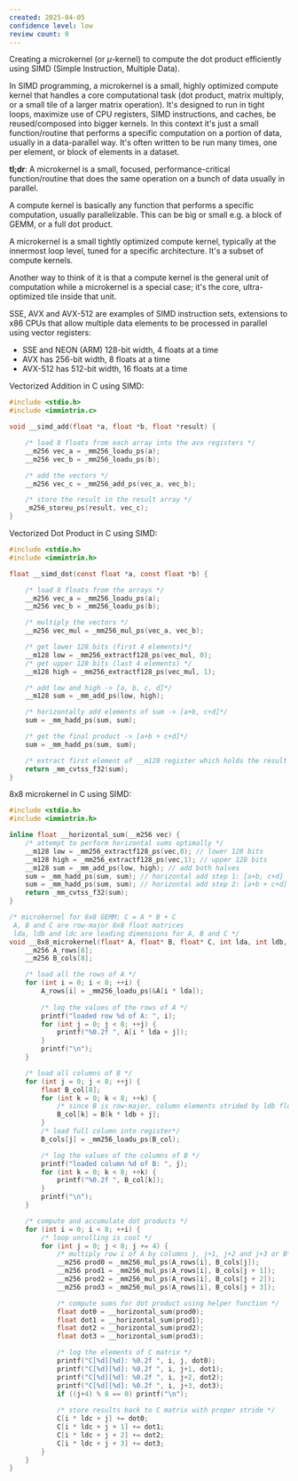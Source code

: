 ```yaml
---
created: 2025-04-05
confidence level: low
review count: 0
---
```

Creating a microkernel (or $\mu$-kernel) to compute the dot product efficiently using SIMD (Simple Instruction, Multiple Data).

In SIMD programming, a microkernel is a small, highly optimized compute kernel that handles a core computational task (dot product, matrix multiply, or a small tile of a larger matrix operation). It's designed to run in tight loops, maximize use of CPU registers, SIMD instructions, and caches, be reused/composed into bigger kernels. In this context it's just a small function/routine that performs a specific computation on a portion of data, usually in a data-parallel way. It's often written to be run many times, one per element, or block of elements in a dataset.

**tl;dr**: A microkernel is a small, focused, performance-critical function/routine that does the same operation on a bunch of data usually in parallel.

A compute kernel is basically any function that performs a specific computation, usually parallelizable. This can be big or small e.g. a block of GEMM, or a full dot product.

A microkernel is a small tightly optimized compute kernel, typically at the innermost loop level, tuned for a specific architecture. It's a subset of compute kernels.

Another way to think of it is that a compute kernel is the general unit of computation while a microkernel is a special case; it's the core, ultra-optimized tile inside that unit.

SSE, AVX and AVX-512 are examples of SIMD instruction sets, extensions to x86 CPUs that allow multiple data elements to be processed in parallel using vector registers:
+ SSE and NEON (ARM) 128-bit width, 4 floats at a time
+ AVX has 256-bit width, 8 floats at a time
+ AVX-512 has 512-bit width, 16 floats at a time


Vectorized Addition in C using SIMD:

```c
#include <stdio.h>
#include <immintrin.c>

void __simd_add(float *a, float *b, float *result) {

	/* load 8 floats from each array into the avx registers */
	__m256 vec_a = _mm256_loadu_ps(a);
	__m256 vec_b = _mm256_loadu_ps(b);

	/* add the vectors */
	__m256 vec_c = _mm256_add_ps(vec_a, vec_b);

	/* store the result in the result array */
	_m256_storeu_ps(result, vec_c);
}
```

Vectorized Dot Product in C using SIMD:

```c
#include <stdio.h>
#include <immintrin.h>

float __simd_dot(const float *a, const float *b) {

	/* load 8 floats from the arrays */
	__m256 vec_a = _mm256_loadu_ps(a);
	__m256 vec_b = _mm256_loadu_ps(b);

	/* multiply the vectors */
	__m256 vec_mul = _mm256_mul_ps(vec_a, vec_b);

	/* get lower 128 bits (first 4 elements)*/
	__m128 low = _mm256_extractf128_ps(vec_mul, 0);
	/* get upper 128 bits (last 4 elements) */
	__m128 high = _mm256_extractf128_ps(vec_mul, 1);

	/* add low and high -> [a, b, c, d]*/
	__m128 sum = _mm_add_ps(low, high);

	/* horizontally add elements of sum -> [a+b, c+d]*/
	sum = _mm_hadd_ps(sum, sum);

	/* get the final product -> [a+b + c+d]*/
	sum = _mm_hadd_ps(sum, sum);

	/* extract first element of __m128 register which holds the result */
	return _mm_cvtss_f32(sum);
}
```

8x8 microkernel in C using SIMD:
```c
#include <stdio.h>
#include <immintrin.h>

inline float __horizontal_sum(__m256 vec) {
	/* attempt to perform horizontal sums optimally */
	__m128 low = _mm256_extractf128_ps(vec,0); // lower 128 bits
	__m128 high = _mm256_extractf128_ps(vec,1); // upper 128 bits
	__m128 sum = _mm_add_ps(low, high); // add both halves
	sum = _mm_hadd_ps(sum, sum); // horizontal add step 1: [a+b, c+d]
	sum = _mm_hadd_ps(sum, sum); // horizontal add step 2: [a+b + c+d]
	return _mm_cvtss_f32(sum);
}

/* microkernel for 8x8 GEMM: C = A * B + C 
 A, B and C are row-major 8x8 float matrices
 lda, ldb and ldc are leading dimensions for A, B and C */
void __8x8_microkernel(float* A, float* B, float* C, int lda, int ldb, int ldc) {
	__m256 A_rows[8];
	__m256 B_cols[8];

	/* load all the rows of A */
	for (int i = 0; i < 8; ++i) {
		A_rows[i] = _mm256_loadu_ps(&A[i * lda]);
		
		/* log the values of the rows of A */
		printf("loaded row %d of A: ", i);
		for (int j = 0; j < 8; ++j) {
			printf("%0.2f ", A[i * lda + j]);
		}
		printf("\n");
	}

	/* load all columns of B */
	for (int j = 0; j < 8; ++j) {
		float B_col[8];
		for (int k = 0; k < 8; ++k) {
			/* since B is row-major, column elements strided by ldb floats */
			B_col[k] = B[k * ldb + j];
		}
		/* load full column into register*/
		B_cols[j] = _mm256_loadu_ps(B_col);

		/* log the values of the columns of B */
		printf("loaded column %d of B: ", j);
		for (int k = 0; k < 8; ++k) {
			printf("%0.2f ", B_col[k]);
		}
		printf("\n");
	}

	/* compute and accumulate dot products */
	for (int i = 0; i < 8; ++i) {
		/* loop unrolling is cool */
		for (int j = 0; j < 8; j += 4) {
			/* multiply row i of A by columns j, j+1, j+2 and j+3 or B*/
			__m256 prod0 = _mm256_mul_ps(A_rows[i], B_cols[j]);
			__m256 prod1 = _mm256_mul_ps(A_rows[i], B_cols[j + 1]);
			__m256 prod2 = _mm256_mul_ps(A_rows[i], B_cols[j + 2]);
			__m256 prod3 = _mm256_mul_ps(A_rows[i], B_cols[j + 3]);

			/* compute sums for dot product using helper function */
			float dot0 = __horizontal_sum(prod0);
			float dot1 = __horizontal_sum(prod1);
			float dot2 = __horizontal_sum(prod2);
			float dot3 = __horizontal_sum(prod3);

			/* log the elements of C matrix */
			printf("C[%d][%d]: %0.2f ", i, j, dot0);
			printf("C[%d][%d]: %0.2f ", i, j+1, dot1);
			printf("C[%d][%d]: %0.2f ", i, j+2, dot2);
			printf("C[%d][%d]: %0.2f ", i, j+3, dot3);
			if ((j+4) % 8 == 0) printf("\n");
			
			/* store results back to C matrix with proper stride */
			C[i * ldc + j] += dot0;
			C[i * ldc + j + 1] += dot1;
			C[i * ldc + j + 2] += dot2;
			C[i * ldc + j + 3] += dot3;
		}
	}
}
```